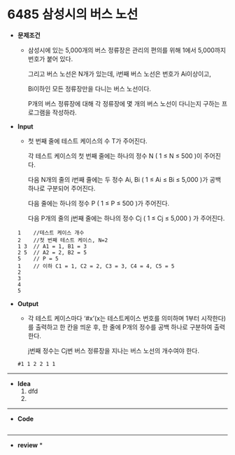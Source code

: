 # 6485 삼성시의 버스 노선

* **문제조건**

  * 삼성시에 있는 5,000개의 버스 정류장은 관리의 편의를 위해 1에서 5,000까지 번호가 붙어 있다.

    그리고 버스 노선은 N개가 있는데, i번째 버스 노선은 번호가 Ai이상이고,

    Bi이하인 모든 정류장만을 다니는 버스 노선이다.

    P개의 버스 정류장에 대해 각 정류장에 몇 개의 버스 노선이 다니는지 구하는 프로그램을 작성하라.

* **Input**

  * 첫 번째 줄에 테스트 케이스의 수 T가 주어진다.

    각 테스트 케이스의 첫 번째 줄에는 하나의 정수 N ( 1 ≤ N ≤ 500 )이 주어진다.

    다음 N개의 줄의 i번째 줄에는 두 정수 Ai, Bi ( 1 ≤ Ai ≤ Bi ≤ 5,000 )가 공백 하나로 구분되어 주어진다.

    다음 줄에는 하나의 정수 P ( 1 ≤ P ≤ 500 )가 주어진다.

    다음 P개의 줄의 j번째 줄에는 하나의 정수 Cj ( 1 ≤ Cj ≤ 5,000 ) 가 주어진다.

  ```
  1    //테스트 케이스 개수
  2    //첫 번째 테스트 케이스, N=2
  1 3  // A1 = 1, B1 = 3
  2 5  // A2 = 2, B2 = 5
  5    // P = 5
  1    // 이하 C1 = 1, C2 = 2, C3 = 3, C4 = 4, C5 = 5
  2
  3
  4
  5	
  ```

* **Output**

  * 각 테스트 케이스마다 ‘#x’(x는 테스트케이스 번호를 의미하며 1부터 시작한다)를 출력하고 한 칸을 띄운 후, 한 줄에 P개의 정수를 공백 하나로 구분하여 출력한다.

    j번째 정수는 Cj번 버스 정류장을 지나는 버스 노선의 개수여야 한다.

  ```
  #1 1 2 2 1 1
  ```

---

* **Idea**
  1. dfd
  2. 

---

* **Code**

  ```python
  
  ```

---

* **review**
  * 